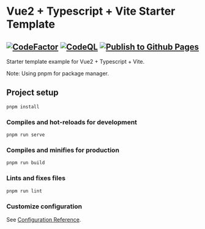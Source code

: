 # Vue2 + Typescript + Vite Starter Template

[![CodeFactor](https://www.codefactor.io/repository/github/martinussuherman/vue-template/badge)](https://www.codefactor.io/repository/github/martinussuherman/vue-template) [![CodeQL](https://github.com/martinussuherman/vue-template/actions/workflows/codeql-analysis.yml/badge.svg)](https://github.com/martinussuherman/vue-template/actions/workflows/codeql-analysis.yml) [![Publish to Github Pages](https://github.com/martinussuherman/vue-template/actions/workflows/gh-pages.yml/badge.svg)](https://github.com/martinussuherman/vue-template/actions/workflows/gh-pages.yml)
---

Starter template example for Vue2 + Typescript + Vite.

Note: Using pnpm for package manager.

## Project setup
```
pnpm install
```

### Compiles and hot-reloads for development
```
pnpm run serve
```

### Compiles and minifies for production
```
pnpm run build
```

### Lints and fixes files
```
pnpm run lint
```

### Customize configuration
See [Configuration Reference](https://cli.vuejs.org/config/).
